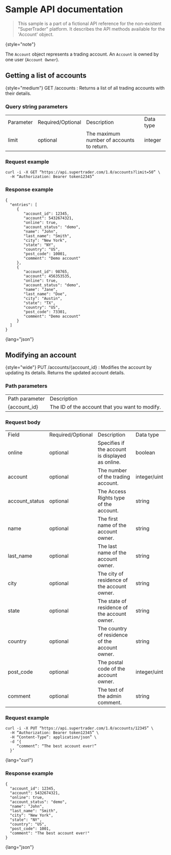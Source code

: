 # Sample API documentation

> This sample is a part of a fictional API reference for the non-existent "SuperTrader" platform. It describes the API methods available for the 'Account' object.
> 
{style="note"}

The ``Account`` object represents a trading account. An ``Account`` is owned by one user (``Account Owner``).

## Getting a list of accounts

{style="medium"}
GET /accounts
: Returns a list of all trading accounts with their details.

### Query string parameters

<table style="both">
<tr>
<td>Parameter</td>
<td>Required/Optional</td>
<td>Description</td>
<td>Data type</td>
</tr>
<tr>
<td>limit</td>
<td>optional</td>
<td>The maximum number of accounts to return.</td>
<td>integer</td>
</tr>
</table>

### Request example

```
curl -i -X GET “https://api.supertrader.com/1.0/accounts?limit=50” \
  -H “Authorization: Bearer token12345”
```

### Response example

```
{
  "entries": [
     {
        "account_id": 12345,
        "account": 5432674321,
        "online": true,
        "account_status": "demo",
        "name": "John",
        "last_name": "Smith",
        "city": "New York",
        "state": "NY",
        "country": "US",
        "post_code": 10001,
        "comment": "Demo account"
     },
     {
        "account_id": 98765,
        "account": 456353535,
        "online": true,
        "account_status": "demo",
        "name": "Jane",
        "last_name": "Doe",
        "city": "Austin",
        "state": "TX",
        "country": "US",
        "post_code": 73301,
        "comment": "Demo account"
     }
  ]
}
```
{lang="json"}

## Modifying an account

{style="wide"}
PUT /accounts/\{account_id}
: Modifies the account by updating its details. Returns the updated account details.

### Path parameters

<table style="both">
<tr>
<td>Path parameter</td>
<td>Description</td>
</tr>
<tr>
<td>{account_id}</td>
<td>The ID of the account that you want to modify.</td>
</tr>
</table>

### Request body

<table style="both">
<tr>
<td>Field</td>
<td>Required/Optional</td>
<td>Description</td>
<td>Data type</td>
</tr>
<tr>
<td>online</td>
<td>optional</td>
<td>Specifies if the account is displayed as online.</td>
<td>boolean</td>
</tr>
<tr>
<td>account</td>
<td>optional</td>
<td>The number of the trading account.</td>
<td>integer/uint</td>
</tr>
<tr>
<td>account_status</td>
<td>optional</td>
<td>The Access Rights type of the account.</td>
<td>string</td>
</tr>
<tr>
<td>name</td>
<td>optional</td>
<td>The first name of the account owner.</td>
<td>string</td>
</tr>
<tr>
<td>last_name</td>
<td>optional</td>
<td>The last name of the account owner.</td>
<td>string</td>
</tr>
<tr>
<td>city</td>
<td>optional</td>
<td>The city of residence of the account owner.</td>
<td>string</td>
</tr>
<tr>
<td>state</td>
<td>optional</td>
<td>The state of residence of the account owner.</td>
<td>string</td>
</tr>
<tr>
<td>country</td>
<td>optional</td>
<td>The country of residence of the account owner.</td>
<td>string</td>
</tr>
<tr>
<td>post_code</td>
<td>optional</td>
<td>The postal code of the account owner.</td>
<td>integer/uint</td>
</tr>
<tr>
<td>comment</td>
<td>optional</td>
<td>The text of the admin comment.</td>
<td>string</td>
</tr>
</table>

### Request example

```
curl -i -X PUT “https://api.supertrader.com/1.0/accounts/12345” \
  -H “Authorization: Bearer token12345” \
  -H “Content-Type”: application/json” \
  -d ‘{
     “comment”: “The best account ever!”
  }’
```
{lang="curl"}

### Response example

```
{
  "account_id": 12345,
  "account": 5432674321,
  "online": true,
  "account_status": "demo",
  "name": "John",
  "last_name": "Smith",
  "city": "New York",
  "state": "NY",
  "country": "US",
  "post_code": 1001,
  "comment": "The best account ever!"
}
```
{lang="json"}